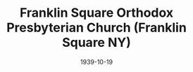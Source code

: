 ---
date: &id001 1939-10-19
end_date: null
location:
  address: Franklin and Sobo Avenues
  city: Franklin Square
  state: NY
minister:
- end: 1945-01-01
  name: Bruce Coie
  start: 1942-01-01
  type: Pastor
- end: 1950-01-01
  name: Robert Vining
  start: 1945-01-01
  type: Pastor
- end: 1956-01-01
  name: Elmer Dortzbach
  start: 1952-01-01
  type: Pastor
- end: 1979-01-01
  name: John Hills
  start: 1957-01-01
  type: Pastor
- end: null
  name: William Shishko
  start: 1981-01-01
  type: Pastor
- end: 2000-01-01
  name: Meindert Ploegman
  start: 1999-01-01
  type: Associate Pastor
- end: 2002-01-01
  name: Vincent Tauriello
  start: 2000-01-01
  type: Associate Pastor
- end: 2012-01-01
  name: Benjamin Miller
  start: 2005-01-01
  type: Associate Pastor
- end: 2013-01-01
  name: Brad Hertzog
  start: 2009-01-01
  type: Evangelist
- end: 2006-01-01
  name: David Corson
  start: 2005-01-01
  type: Teacher
ministers:
- Bruce Coie
- Robert Vining
- Elmer Dortzbach
- John Hills
- William Shishko
- Meindert Ploegman
- Vincent Tauriello
- Benjamin Miller
- Brad Hertzog
- David Corson
name: Franklin Square Orthodox Presbyterian Church
names:
- end: null
  name: Franklin Square Orthodox Presbyterian Church
  start: 1939-10-19
origination_date: *id001
raw_data: "NY  Franklin Square\n\nFranklin Square Orthodox Presbyterian Church  (October\
  \ 19, 1939\u2013 )\nFranklin and Sobo Avenues\nPastors:  Bruce Coie, 1942\u2013\
  45\nRobert Vining, 1945\u201350\nElmer Dortzbach, 1952\u201356\nJohn Hills, 1957\u2013\
  79\nWilliam Shishko, 1981\u2013\nAssoc. Pastors: Meindert Ploegman, 1999\u20132000\n\
  Vincent Tauriello, 2000\u20132002\nBenjamin Miller, 2005\u201312\nEvangelist: Brad\
  \ Hertzog, 2009\u201313\nTeacher: David Corson, 2005\u20136"
received_from: null
states:
- NY
status:
  active: true
  end_date: null
  reason: null
  received_from: null
  withdrawal_to: null
title: Franklin Square Orthodox Presbyterian Church (Franklin Square NY)
year_established:
- 1939

---